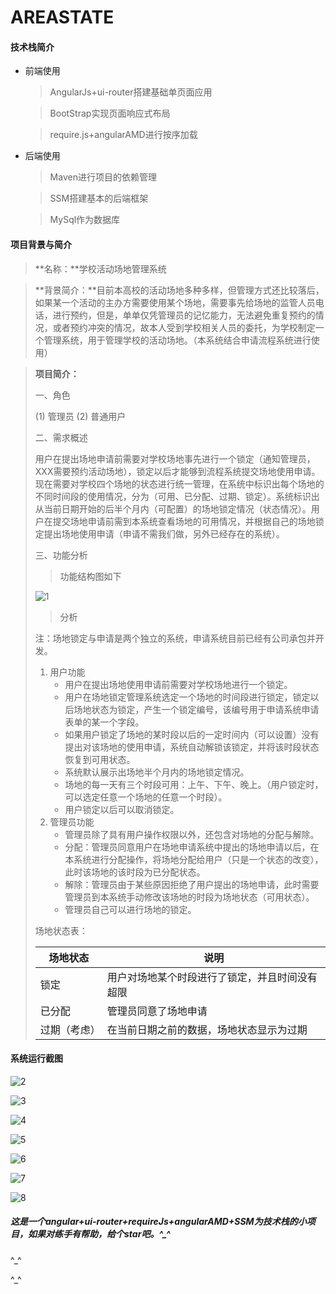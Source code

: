 # AREASTATE
#### 技术栈简介

- 前端使用

  > AngularJs+ui-router搭建基础单页面应用

  > BootStrap实现页面响应式布局

  > require.js+angularAMD进行按序加载

- 后端使用

  > Maven进行项目的依赖管理

  > SSM搭建基本的后端框架

  > MySql作为数据库


#### 项目背景与简介

> **名称：**学校活动场地管理系统

> **背景简介：**目前本高校的活动场地多种多样，但管理方式还比较落后，如果某一个活动的主办方需要使用某个场地，需要事先给场地的监管人员电话，进行预约，但是，单单仅凭管理员的记忆能力，无法避免重复预约的情况，或者预约冲突的情况，故本人受到学校相关人员的委托，为学校制定一个管理系统，用于管理学校的活动场地。（本系统结合申请流程系统进行使用）

> **项目简介：**
>
> 一、角色
>
> (1)	管理员
> (2)	普通用户
>
> 二、需求概述
>
> ​	用户在提出场地申请前需要对学校场地事先进行一个锁定（通知管理员，XXX需要预约活动场地），锁定以后才能够到流程系统提交场地使用申请。现在需要对学校四个场地的状态进行统一管理，在系统中标识出每个场地的不同时间段的使用情况，分为（可用、已分配、过期、锁定）。系统标识出从当前日期开始的后半个月内（可配置）的场地锁定情况（状态情况）。用户在提交场地申请前需到本系统查看场地的可用情况，并根据自己的场地锁定提出场地使用申请（申请不需我们做，另外已经存在的系统）。
>
> 三、功能分析
> 
> > 功能结构图如下
>
> ![1](https://github.com/LQ55/AREASTATE/blob/master/src/main/webapp/images/1.png)
>
> > 分析
>
> 注：场地锁定与申请是两个独立的系统，申请系统目前已经有公司承包并开发。
>
> 1. 用户功能
>    - 用户在提出场地使用申请前需要对学校场地进行一个锁定。
>    - 用户在场地锁定管理系统选定一个场地的时间段进行锁定，锁定以后场地状态为锁定，产生一个锁定编号，该编号用于申请系统申请表单的某一个字段。
>    - 如果用户锁定了场地的某时段以后的一定时间内（可以设置）没有提出对该场地的使用申请，系统自动解锁该锁定，并将该时段状态恢复到可用状态。
>    - 系统默认展示出场地半个月内的场地锁定情况。
>    - 场地的每一天有三个时段可用：上午、下午、晚上。（用户锁定时，可以选定任意一个场地的任意一个时段）。
>    - 用户锁定以后可以取消锁定。
> 2. 管理员功能
>    - 管理员除了具有用户操作权限以外，还包含对场地的分配与解除。
>    - 分配：管理员同意用户在场地申请系统中提出的场地申请以后，在本系统进行分配操作，将场地分配给用户（只是一个状态的改变），此时该场地的该时段为已分配状态。
>    - 解除：管理员由于某些原因拒绝了用户提出的场地申请，此时需要管理员到本系统手动修改该场地的时段为场地状态（可用状态）。
>    - 管理员自己可以进行场地的锁定。
>
> 场地状态表：
>
> | 场地状态     | 说明                                           |
> | ------------ | ---------------------------------------------- |
> | 锁定         | 用户对场地某个时段进行了锁定，并且时间没有超限 |
> | 已分配       | 管理员同意了场地申请                           |
> | 过期（考虑） | 在当前日期之前的数据，场地状态显示为过期       |

#### 系统运行截图

![2](https://github.com/LQ55/AREASTATE/blob/master/src/main/webapp/images/2.png)

![3](https://github.com/LQ55/AREASTATE/blob/master/src/main/webapp/images/3.png)

![4](https://github.com/LQ55/AREASTATE/blob/master/src/main/webapp/images/4.png)

![5](https://github.com/LQ55/AREASTATE/blob/master/src/main/webapp/images/5.png)

![6](https://github.com/LQ55/AREASTATE/blob/master/src/main/webapp/images/6.png)

![7](https://github.com/LQ55/AREASTATE/blob/master/src/main/webapp/images/7.png)

![8](https://github.com/LQ55/AREASTATE/blob/master/src/main/webapp/images/8.png)

##### 这是一个angular+ui-router+requireJs+angularAMD+SSM为技术栈的小项目，如果对练手有帮助，给个star吧。^_^

^_^

^_^
